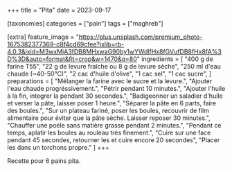 +++
title = "Pita"
date = 2023-09-17

[taxonomies]
categories = ["pain"]
tags = ["maghreb"]

[extra]
feature_image = "https://plus.unsplash.com/premium_photo-1675382377369-c8f4cd69cfee?ixlib=rb-4.0.3&ixid=M3wxMjA3fDB8MHxwaG90by1wYWdlfHx8fGVufDB8fHx8fA%3D%3D&auto=format&fit=crop&w=1470&q=80"
ingredients = [
  "400 g de farine T55",
  "22 g de levure fraîche ou 8 g de levure sèche",
  "250 ml d'eau chaude (~40-50°C)",
  "2 cac d'huile d'olive",
  "1 cac sel",
  "1 cac sucre",
]
preparations = [
  "Mélanger la farine avec le sucre et la levure.",
  "Ajouter l'eau chaude progréssivement.",
  "Pétrir pendant 10 minutes.",
  "Ajouter l'huile à la fin, integrer la pendant 30 secondes.",
  "Badigeonner un saladier d'huile et verser la pâte, laisser poser 1 heure.",
  "Séparer la pâte en 6 parts, faire des boules.",
  "Sur un plateau fariné, poser les boules, recouvrir de film alimentaire pour éviter que la pâte sèche. Laisser reposer 30 minutes.",
  "Chauffer une poële sans matière grasse pendant 2 minutes.",
  "Pendant ce temps, aplatir les boules au rouleau très finement.",
  "Cuire sur une face pendant 45 secondes, retourner les et cuire encore 20 secondes",
  "Placer les dans un torchons propre."
]
+++

Recette pour 6 pains pita.
